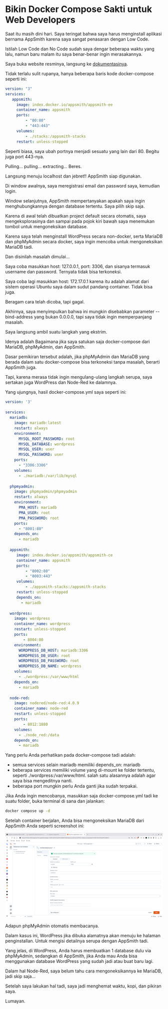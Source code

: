 # Bikin Docker Compose Sakti untuk Web Developers


Saat itu masih dini hari. Saya teringat bahwa saya harus menginstall aplikasi bernama AppSmith karena saya sangat penasaran dengan Low Code.

Istilah Low Code dan No Code sudah saya dengar beberapa waktu yang lalu, namun baru malam itu saya benar-benar ingin merasakannya.

Saya buka website resminya, langsung ke [dokumentasinya](https://docs.appsmith.com).

Tidak terlalu sulit rupanya, hanya beberapa baris kode docker-compose seperti ini:

```yaml
version: "3"
services:
   appsmith:
     image: index.docker.io/appsmith/appsmith-ee
     container_name: appsmith
     ports:
         - "80:80"
         - "443:443"
     volumes:
         - ./stacks:/appsmith-stacks
     restart: unless-stopped
```

Seperti biasa, saya ubah portnya menjadi sesuatu yang lain dari 80. Begitu juga port 443-nya.

Pulling... pulling... extracting... Beres.

Langsung menuju localhost dan jebret!! AppSmith siap digunakan.

Di window awalnya, saya meregistrasi email dan password saya, kemudian login.

Window selanjutnya, AppSmith mempertanyakan apakah saya ingin menghubungkannya dengan database tertentu. Saya pilih skip saja.

Karena di awal telah dibuatkan project default secara otomatis, saya mengeksplorasinya dan sampai pada pojok kiri bawah saya menemukan tombol untuk mengoneksikan database.

Karena saya telah menginstall WordPress secara non-docker, serta MariaDB dan phpMyAdmin secara docker, saya ingin mencoba untuk mengoneksikan MariaDB tadi.

Dan disinilah masalah dimulai...

Saya coba masukkan host: 127.0.0.1, port: 3306, dan sisanya termasuk username dan password. Ternyata tidak bisa terkoneksi.

Saya coba lagi masukkan host: 172.17.0.1 karena itu adalah alamat dari sistem operasi Ubuntu saya dalam sudut pandang container. Tidak bisa juga.

Beragam cara telah dicoba, tapi gagal.

Akhirnya, saya menyimpulkan bahwa ini mungkin disebabkan parameter --bind-address yang bukan 0.0.0.0, tapi saya tidak ingin memperpanjang masalah.

Saya langsung ambil suatu langkah yang ekstrim.

Idenya adalah Bagaimana jika saya satukan saja docker-compose dari MariaDB, phpMyAdmin, dan AppSmith.

Dasar pemikiran tersebut adalah, jika phpMyAdmin dan MariaDB yang berada dalam satu docker-compose bisa terkoneksi tanpa masalah, berarti AppSmith juga.

Tapi, karena merasa tidak ingin mengulang-ulang langkah serupa, saya sertakan juga WordPress dan Node-Red ke dalamnya.

Yang ujungnya, hasil docker-compose.yml saya seperti ini:

```yaml
version: '3'

services:
  mariadb:
    image: mariadb:latest
    restart: always
    environment:
      MYSQL_ROOT_PASSWORD: root
      MYSQL_DATABASE: wordpress
      MYSQL_USER: user
      MYSQL_PASSWORD: user
    ports:
      - "3306:3306"
    volumes:
      - ./mariadb:/var/lib/mysql

  phpmyadmin:
    image: phpmyadmin/phpmyadmin
    restart: always
    environment:
      PMA_HOST: mariadb
      PMA_USER: root
      PMA_PASSWORD: root
    ports:
      - "8001:80"
    depends_on:
      - mariadb
      
  appsmith:
     image: index.docker.io/appsmith/appsmith-ce
     container_name: appsmith
     ports:
         - "8002:80"
         - "8003:443"
     volumes:
         - ./appsmith-stacks:/appsmith-stacks
     restart: unless-stopped
     depends_on:
       - mariadb
      
  wordpress:
    image: wordpress
    container_name: wordpress
    restart: unless-stopped
    ports:
        - 8004:80
    environment:
      WORDPRESS_DB_HOST: mariadb:3306
      WORDPRESS_DB_USER: root
      WORDPRESS_DB_PASSWORD: root
      WORDPRESS_DB_NAME: wordpress
    volumes:
      - ./wordpress:/var/www/html
    depends_on:
      - mariadb
      
  node-red:
    image: nodered/node-red:4.0.9
    container_name: node-red
    restart: unless-stopped
    ports:
        - 8012:1880
    volumes:
      - ./node_red:/data
    depends_on:
      - mariadb
```

Yang perlu Anda perhatikan pada docker-compose tadi adalah:

-   semua services selain mariadb memiliki depends\_on: mariadb
-   beberapa services memiliki volume yang di-mount ke folder tertentu, seperti ./wordpress:/var/www/html. salah satu alasannya adalah agar saya bisa mengeditnya nanti.
-   beberapa port mungkin perlu Anda ganti jika sudah terpakai.

Jika Anda ingin mencobanya, masukkan saja docker-compose.yml tadi ke suatu folder, buka terminal di sana dan jalankan:

```bash
docker compose up -d
```

Setelah container berjalan, Anda bisa mengoneksikan MariaDB dari AppSmith Anda seperti screenshot ini:

![](.media/Screenshot-from-2025-06-13-11-53-49.png)

Adapun phpMyAdmin otomatis membacanya.

Dalam kasus ini, WordPress jika dibuka alamatnya akan menuju ke halaman penginstallan. Untuk mengisi detailnya serupa dengan AppSmith tadi.

Yang jelas, di WordPress, Anda harus membuatkan 1 database dulu via phpMyAdmin, sedangkan di AppSmith, jika Anda mau Anda bisa menggunakan database WordPress yang sudah jadi atau buat baru lagi.

Dalam hal Node-Red, saya belum tahu cara mengoneksikannya ke MariaDB, jadi skip saja...

Setelah saya lakukan hal tadi, saya jadi menghemat waktu, kopi, dan pikiran saya.

Lumayan.